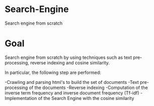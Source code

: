 # Search-Engine
Search engine from scratch 


# Goal
Search engine from scratch by using techniques such as text pre-processing, reverse indexing and cosine similarity.

In particular, the following step are performed:

-Crawling and parsing html's to build the set of documents
-Text pre-processing of the documents
-Reverse indexing
-Computation of the inverse term frequency and inverse document frequency (Tf-idf)
-Implementation of the Search Engine with the cosine similarity
